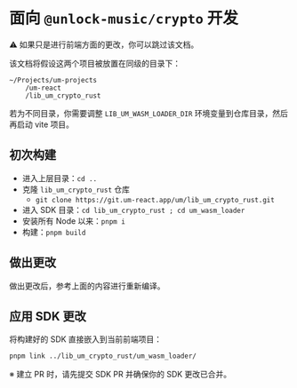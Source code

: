 # 面向 `@unlock-music/crypto` 开发

⚠️ 如果只是进行前端方面的更改，你可以跳过该文档。

该文档将假设这两个项目被放置在同级的目录下：

```text
~/Projects/um-projects
    /um-react
    /lib_um_crypto_rust
```

若为不同目录，你需要调整 `LIB_UM_WASM_LOADER_DIR` 环境变量到仓库目录，然后再启动 vite 项目。

## 初次构建

- 进入上层目录：`cd ..`
- 克隆 `lib_um_crypto_rust` 仓库
  - `git clone https://git.um-react.app/um/lib_um_crypto_rust.git`
- 进入 SDK 目录：`cd lib_um_crypto_rust ; cd um_wasm_loader`
- 安装所有 Node 以来：`pnpm i`
- 构建：`pnpm build`

## 做出更改

做出更改后，参考上面的内容进行重新编译。

## 应用 SDK 更改

将构建好的 SDK 直接嵌入到当前前端项目：

```sh
pnpm link ../lib_um_crypto_rust/um_wasm_loader/
```

※ 建立 PR 时，请先提交 SDK PR 并确保你的 SDK 更改已合并。
